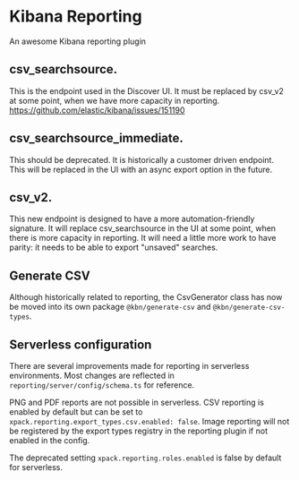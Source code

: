 # Kibana Reporting

An awesome Kibana reporting plugin

## csv_searchsource. 
This is the endpoint used in the Discover UI. It must be replaced by csv_v2 at some point, when we have more capacity in reporting. https://github.com/elastic/kibana/issues/151190
## csv_searchsource_immediate. 
This should be deprecated. It is historically a customer driven endpoint.  This will be replaced in the UI with an async export option in the future. 
## csv_v2. 
This new endpoint is designed to have a more automation-friendly signature. It will replace csv_searchsource in the UI at some point, when there is more capacity in reporting. It will need a little more work to have parity: it needs to be able to export "unsaved" searches.

## Generate CSV
Although historically related to reporting, the CsvGenerator class has now be moved into its own package `@kbn/generate-csv` and `@kbn/generate-csv-types`. 

## Serverless configuration
There are several improvements made for reporting in serverless environments. Most changes are reflected in `reporting/server/config/schema.ts` for reference. 

PNG and PDF reports are not possible in serverless. CSV reporting is enabled by default but can be set to `xpack.reporting.export_types.csv.enabled: false`. Image reporting will not be registered by the export types registry in the reporting plugin if not enabled in the config.

The deprecated setting `xpack.reporting.roles.enabled` is false by default for serverless. 
